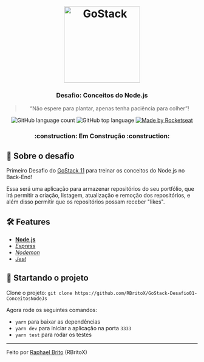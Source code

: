 <h1 align="center">
    <img alt="GoStack" src="https://rocketseat-cdn.s3-sa-east-1.amazonaws.com/bootcamp-header.png" width="200px" />
</h1>

<h3 align="center">
  Desafio: Conceitos do Node.js
</h3>

<blockquote align="center">“Não espere para plantar, apenas tenha paciência para colher”!</blockquote>

<p align="center">
  <img alt="GitHub language count" src="https://img.shields.io/github/languages/count/rbritox/GoStack-Desafio01-ConceitosNodeJs">

  <img alt="GitHub top language" src="https://img.shields.io/github/languages/top/rbritox/GoStack-Desafio01-ConceitosNodeJs">

  <a href="https://rocketseat.com.br">
    <img alt="Made by Rocketseat" src="https://img.shields.io/github/license/rbritox/GoStack-Desafio01-ConceitosNodeJs">
  </a>
</p>

<h3 align="center">
  :construction: Em Construção :construction:
</h3>

## :rocket: Sobre o desafio

Primeiro Desafio do [GoStack 11](https://rocketseat.com.br/gostack) para treinar os conceitos do Node.js no Back-End!

Essa será uma aplicação para armazenar repositórios do seu portfólio, que irá permitir a criação, listagem, atualização e remoção dos repositórios, e além disso permitir que os repositórios possam receber "likes".

## :hammer_and_wrench: Features

- **[Node.js](https://nodejs.org/en/)**
- *[Express](https://expressjs.com/pt-br/)*
- *[Nodemon](https://nodemon.io/)*
- *[Jest](https://jestjs.io/)*

## :checkered_flag: Startando o projeto

Clone o projeto: `git clone https://github.com/RBritoX/GoStack-Desafio01-ConceitosNodeJs`

Agora rode os seguintes comandos:

- `yarn` para baixar as dependências
- `yarn dev` para iniciar a aplicação na porta `3333`
- `yarn test` para rodar os testes

---

Feito por [Raphael Brito](https://www.linkedin.com/in/raphaellbrito/) (RBritoX)